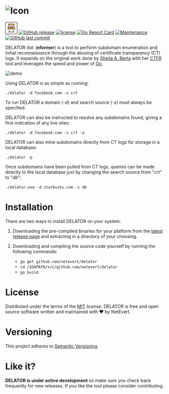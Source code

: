 ![Icon](https://github.com/netevert/delator/blob/master/docs/icon.png)
=======
[![baby-gopher](https://raw.githubusercontent.com/drnic/babygopher-site/gh-pages/images/babygopher-logo-small.png)](http://www.babygopher.org)
[![GitHub release](https://img.shields.io/github/release/netevert/delator.svg?style=flat-square)](https://github.com/netevert/delator/releases)
[![license](https://img.shields.io/github/license/netevert/delator.svg?style=flat-square)](https://github.com/netevert/delator/blob/master/LICENSE)
[![Go Report Card](https://goreportcard.com/badge/github.com/netevert/delator?style=flat-square)](https://goreportcard.com/report/github.com/netevert/delator)
[![Maintenance](https://img.shields.io/maintenance/yes/2020.svg?style=flat-square)]()
[![GitHub last commit](https://img.shields.io/github/last-commit/netevert/delator.svg?style=flat-square)](https://github.com/netevert/delator/commit/master)

DELATOR (*lat.* **informer**) is a tool to perform subdomain enumeration and initial reconnaissance through the abusing of certificate transparency (CT) logs. It expands on the original work done by [Sheila A. Berta](https://github.com/UnaPibaGeek) with her [CTFR](https://github.com/UnaPibaGeek/ctfr) tool and leverages the speed and power of [Go](https://golang.org/).

![demo](https://github.com/netevert/delator/blob/master/docs/demo.gif)

Using DELATOR is as simple as running:

    ./delator -d facebook.com -s crt

To run DELATOR a domain (_-d_) and search source (_-s_) must always be specified.

DELATOR can also be instructed to resolve any subdomains found, giving a first indication of any live sites:

    ./delator -d facebook.com -s crt -a

DELATOR can also mine subdomains directly from CT logs for storage in a local database:

    ./delator -p

Once subdomains have been pulled from CT logs, queries can be made directly to the local database just by changing the search source from "_crt_" to "_db_":

    ./delator.exe -d starbucks.com -s db

Installation
============
There are two ways to install DELATOR on your system:

1. Downloading the pre-compiled binaries for your platform from the [latest release page](https://github.com/netevert/delator/releases) and extracting in a directory of your choosing.

2. Downloading and compiling the source code yourself by running the following commands:

    - ```go get github.com/netevert/delator```
    - `cd /$GOPATH/src/github.com/netevert/delator`
    - `go build`

License
=======

Distributed under the terms of the [MIT](http://www.linfo.org/mitlicense.html) license, DELATOR is free and open
source software written and maintained with ❤ by NetEvert.

Versioning
==========

This project adheres to [Semantic Versioning](https://semver.org/).

Like it?
=========

 **DELATOR is under active development** so make sure you check back frequently for new releases. If you like the tool please consider contributing.
